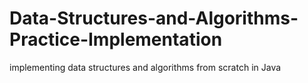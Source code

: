 # Data-Structures-and-Algorithms-Practice-Implementation
implementing data structures and algorithms from scratch in Java
